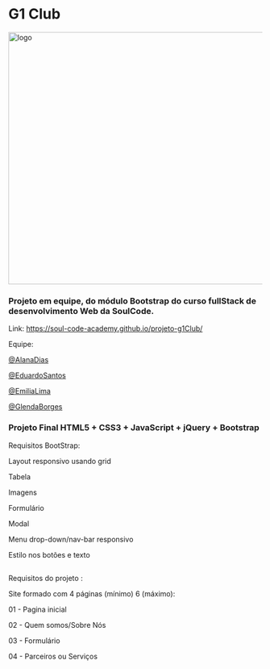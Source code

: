 # G1 Club 
<a href="https://github.com/alanadiastech"><img src="https://i.ibb.co/f15gphC/logo.png" alt="logo" border="0" height="500" width="1200"></a> 



### Projeto em equipe, do módulo Bootstrap do curso fullStack de desenvolvimento Web da SoulCode.

Link: https://soul-code-academy.github.io/projeto-g1Club/

Equipe:

 [@AlanaDias](https://github.com/alanadiastech)

 [@EduardoSantos](https://github.com/Eduardosantos43)

 [@EmiliaLima](https://github.com/emilialimacor)

 [@GlendaBorges](https://github.com/glendaborges)



### Projeto Final HTML5 + CSS3 + JavaScript + jQuery + Bootstrap


Requisitos BootStrap:

Layout responsivo usando grid 

Tabela

Imagens

Formulário

Modal

Menu drop-down/nav-bar responsivo

Estilo nos botões e texto 

 ##

Requisitos do projeto : 

Site formado com 4 páginas (mínimo) 6 (máximo): 

01 - Pagina inicial

02 - Quem somos/Sobre Nós

03 - Formulário

04 - Parceiros ou Serviços

